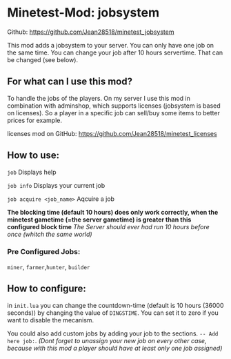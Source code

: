 # Minetest-Mod: jobsystem
Github: https://github.com/Jean28518/minetest_jobsystem

This mod adds a jobsystem to your server. You can only have one job on the same time.
You can change your job after 10 hours servertime. That can be changed (see below).

## For what can I use this mod?
To handle the jobs of the players. On my server I use this mod in combination with adminshop, which supports licenses (jobsystem is based on licenses). So a player in a specific job can sell/buy some items to better prices for example.

licenses mod on GitHub: https://github.com/Jean28518/minetest_licenses

## How to use:
`job` Displays help

`job info` Displays your current job

`job acquire <job_name>` Aqcuire a job

**The blocking time (default 10 hours) does only work correctly, when the minetest gametime (=the server gametime) is greater  than this configured block time** *The Server should ever had run 10 hours before once (whitch the same world)*


### Pre Configured Jobs:
`miner`, `farmer`,`hunter`, `builder`

## How to configure:
in `init.lua` you can change the countdown-time (default is 10 hours (36000 seconds))
by changing the value of `DINGSTIME`. You can set it to zero if you want to disable
the mecanism.

You could also add custom jobs by adding your job to the sections. `-- Add here job:`.
*(Dont forget to unassign your new job on every other case, because with this mod a player should have at least only one job assigned)*
